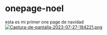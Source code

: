 # onepage-noel
esta es mi primer one page de navidad
[![Captura-de-pantalla-2023-07-27-184221.png](https://i.postimg.cc/3x5TCn1F/Captura-de-pantalla-2023-07-27-184221.png)](https://postimg.cc/ppZ4PQgm)
